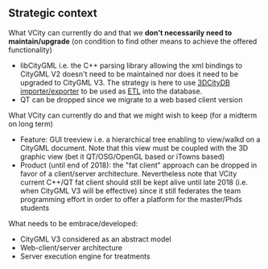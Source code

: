 ## Strategic context
What VCity can currently do and that we **don't necessarily need to maintain/upgrade** (on condition to find other means to achieve the offered functionality)
 * libCityGML i.e. the C++ parsing library allowing the xml bindings to CityGML V2 doesn't need to be maintained nor does it need to be upgraded to CityGML V3. The strategy is here to use [3DCityDB importer/exporter](https://github.com/3dcitydb/importer-exporter) to be used as [ETL](https://en.wikipedia.org/wiki/Extract,_transform,_load) into the database.
  * QT can be dropped since we migrate to a web based client version
 
What VCity can currently do and that we might wish to keep (for a midterm on long term)  
 * Feature: GUI treeview i.e. a hierarchical tree enabling to view/walkd on a CityGML document. Note that this view must be coupled with the 3D graphic view (bet it QT/OSG/OpenGL based or iTowns based)
 * Product (until end of 2018): the "fat client" approach can be dropped in favor of a client/server architecture. Nevertheless note that VCity current C++/QT fat client should still be kept alive until late 2018 (i.e. when CityGML V3 will be effective) since it still federates the team programming effort in order to offer a platform for the master/Phds students
 
 What needs to be embrace/developed:
  * CityGML V3 considered as an abstract model
  * Web-client/server architecture
  * Server execution engine for treatments
 
